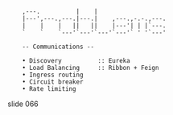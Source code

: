         
        ,---.          |    |
        |---',---.,---.|---.|    ,---.,-.-.,---.
        |    |    |   ||   ||    |---'| | |`---.
        `    `    `---'`---'`---'`---'` ' '`---'

        -- Communications --

        • Discovery          :: Eureka
        • Load Balancing     :: Ribbon + Feign
        • Ingress routing
        • Circuit breaker
        • Rate limiting

















































































slide 066
